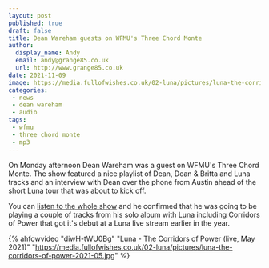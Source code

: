 ```yaml
---
layout: post
published: true 
draft: false
title: Dean Wareham guests on WFMU's Three Chord Monte
author:
  display_name: Andy
  email: andy@grange85.co.uk
  url: http://www.grange85.co.uk
date: 2021-11-09
image: https://media.fullofwishes.co.uk/02-luna/pictures/luna-the-corridors-of-power-2021-05.jpg
categories:
 - news
 - dean wareham
 - audio
tags:
 - wfmu
 - three chord monte
 - mp3
---
```

On Monday afternoon Dean Wareham was a guest on WFMU's Three Chord Monte. The show featured a nice playlist of Dean, Dean & Britta and Luna tracks and an interview with Dean over the phone from Austin ahead of the short Luna tour that was about to kick off.

You can [listen to the whole show](https://wfmu.org/playlists/shows/109513) and he confirmed that he was going to be playing a couple of tracks from his solo album with Luna including Corridors of Power that got it's debut at a Luna live stream earlier in the year.


{% ahfowvideo "diwH-tWU0Bg" "Luna - The Corridors of Power (live, May 2021)" "https://media.fullofwishes.co.uk/02-luna/pictures/luna-the-corridors-of-power-2021-05.jpg" %}
